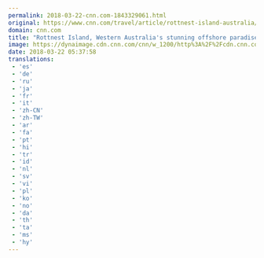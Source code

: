 ```yaml
---
permalink: 2018-03-22-cnn.com-1843329061.html
original: https://www.cnn.com/travel/article/rottnest-island-australia/index.html
domain: cnn.com
title: "Rottnest Island, Western Australia's stunning offshore paradise"
image: https://dynaimage.cdn.cnn.com/cnn/w_1200/http%3A%2F%2Fcdn.cnn.com%2Fcnnnext%2Fdam%2Fassets%2F171215174155-rottness-12a9479-super-tease.jpg
date: 2018-03-22 05:37:58
translations: 
 - 'es'
 - 'de'
 - 'ru'
 - 'ja'
 - 'fr'
 - 'it'
 - 'zh-CN'
 - 'zh-TW'
 - 'ar'
 - 'fa'
 - 'pt'
 - 'hi'
 - 'tr'
 - 'id'
 - 'nl'
 - 'sv'
 - 'vi'
 - 'pl'
 - 'ko'
 - 'no'
 - 'da'
 - 'th'
 - 'ta'
 - 'ms'
 - 'hy'
---
```



